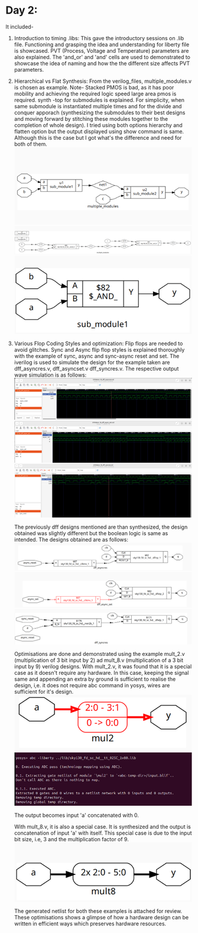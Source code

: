 # Day 2: 
It included-
1. Introduction to timing .libs:
    This gave the introductory sessions on .lib file. Functioning and grasping the idea and understanding for liberty file is showcased. PVT (Process, Voltage and Temperature) parameters are also explained. The 'and_or' and 'and' cells are used to demonstrated to showcase the idea of naming and how the the different size affects PVT parameters.
    
2. Hierarchical vs Flat Synthesis:
    From the verilog_files, multiple_modules.v is chosen as example. 
    Note- Stacked PMOS is bad, as it has poor mobility and achieving the required logic speed large area pmos is required. 
    synth -top for submodules is explained. For simplicity, when same submodule is instantiated multiple times and for the divide and conquer apporach (synthesizing the submodules to their best designs and moving forward by stitching these modules together to the completion of whole design).
    I tried using both options hierarchy and flatten option but the output displayed using show command is same. Although this is the case but I got what's the difference and need for both of them.
    ![multiple_modules](/week_1/day_2/img/Introduction_to_timing_lib/multiple_modules.png)
    ![multiple_modules_flatten](/week_1/day_2/img/Introduction_to_timing_lib/multiple_modules_flatten.png)
    ![sub_module1](/week_1/day_2/img/Introduction_to_timing_lib/sub_module1.png)
    
3. Various Flop Coding Styles and optimization:
    Flip flops are needed to avoid glitches. Sync and Async flip flop styles is explained thoroughly with the example of sync, async and sync-async reset and set.
    The iverilog is used to simulate the design for the example taken are dff_asyncres.v, dff_asyncset.v dff_syncres.v.
    The respective output wave simulation is as follows:
    ![asyncres](/week_1/day_2/img/Various_Flop_Coding_Styles_and_Optimization/dff_asyncres.png)
    ![asyncset](/week_1/day_2/img/Various_Flop_Coding_Styles_and_Optimization/dff_asyncset.png)
    ![syncres](/week_1/day_2/img/Various_Flop_Coding_Styles_and_Optimization/dff_syncres.png)
    
    The previously dff designs mentioned are than synthesized, the design obtained was slightly different but the boolean logic is same as intended. 
    The designs obtained are as follows:
    ![synthesized_asyncres](/week_1/day_2/img/Various_Flop_Coding_Styles_and_Optimization/synthesized_dff_asyncres.png)
    ![synthesized_asyncset](/week_1/day_2/img/Various_Flop_Coding_Styles_and_Optimization/synthesized_dff_async_set.png)
    ![synthesized_syncres](/week_1/day_2/img/Various_Flop_Coding_Styles_and_Optimization/synthesized_dff_syncres.png)

    Optimisations are done and demonstrated using the example mult_2.v (multiplication of 3 bit input by 2) ad mult_8.v (multiplication of a 3 bit input by 9) verilog designs.
    With mult_2.v, it was found that it is a special case as it doesn't require any hardware. In this case, keeping the signal same and appending an extra by ground is sufficient to realise the design, i,e. it does not require abc command in yosys, wires are sufficient for it's design. 
    ![synthesized_mul2](/week_1/day_2/img/Various_Flop_Coding_Styles_and_Optimization/synthesized_mul2.png)
    ![abc_liberty_command_output_mul2](/week_1/day_2/img/Various_Flop_Coding_Styles_and_Optimization/abc_liberty_command_output_mul2.png)
    
    The output becomes input 'a' concatenated with 0.
    
    With mult_8.v, it is also a special case. It is synthesized and the output is concatenation of input 'a' with itself. This special case is due to the input bit size, i.e, 3 and the multiplication factor of 9. 
    ![synthesized_mul2](/week_1/day_2/img/Various_Flop_Coding_Styles_and_Optimization/synthesized_mul8.png)
    
    The generated netlist for both these examples is attached for review. 
    These optimisations shows a glimpse of how a hardware design can be written in efficient ways which preserves hardware resources.
    
    

